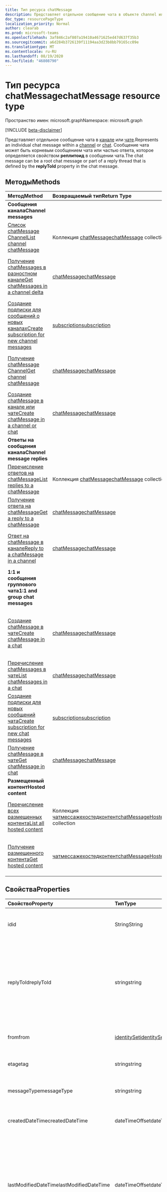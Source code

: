 ```yaml
---
title: Тип ресурса chatMessage
description: Представляет отдельное сообщение чата в объекте channel или chat. Сообщение чата может быть корневым сообщением чата или частью потока, определенного свойством **реплитоид** в сообщении чата.
doc_type: resourcePageType
localization_priority: Normal
author: clearab
ms.prod: microsoft-teams
ms.openlocfilehash: 3af846c2af807a19410a4671625ed47d637f35b3
ms.sourcegitcommit: a6d284b3726139f11194aa3d23b8bb79165cc09e
ms.translationtype: MT
ms.contentlocale: ru-RU
ms.lasthandoff: 08/19/2020
ms.locfileid: "46808790"
---
```

# <a name="chatmessage-resource-type"></a><span data-ttu-id="5ac76-104">Тип ресурса chatMessage</span><span class="sxs-lookup"><span data-stu-id="5ac76-104">chatMessage resource type</span></span>

<span data-ttu-id="5ac76-105">Пространство имен: microsoft.graph</span><span class="sxs-lookup"><span data-stu-id="5ac76-105">Namespace: microsoft.graph</span></span>

[!INCLUDE [beta-disclaimer](../../includes/beta-disclaimer.md)]

<span data-ttu-id="5ac76-106">Представляет отдельное сообщение чата в [канале](channel.md) или [чате](chat.md).</span><span class="sxs-lookup"><span data-stu-id="5ac76-106">Represents an individual chat message within a [channel](channel.md) or [chat](chat.md).</span></span> <span data-ttu-id="5ac76-107">Сообщение чата может быть корневым сообщением чата или частью ответа, которое определяется свойством **реплитоид** в сообщении чата.</span><span class="sxs-lookup"><span data-stu-id="5ac76-107">The chat message can be a root chat message or part of a reply thread that is defined by the **replyToId** property in the chat message.</span></span>

## <a name="methods"></a><span data-ttu-id="5ac76-108">Методы</span><span class="sxs-lookup"><span data-stu-id="5ac76-108">Methods</span></span>

| <span data-ttu-id="5ac76-109">Метод</span><span class="sxs-lookup"><span data-stu-id="5ac76-109">Method</span></span>       | <span data-ttu-id="5ac76-110">Возвращаемый тип</span><span class="sxs-lookup"><span data-stu-id="5ac76-110">Return Type</span></span>  |<span data-ttu-id="5ac76-111">Описание</span><span class="sxs-lookup"><span data-stu-id="5ac76-111">Description</span></span>|
|:---------------|:--------|:----------|
|<span data-ttu-id="5ac76-112">**Сообщения канала**</span><span class="sxs-lookup"><span data-stu-id="5ac76-112">**Channel messages**</span></span>| | |
|[<span data-ttu-id="5ac76-113">Список chatMessage Channel</span><span class="sxs-lookup"><span data-stu-id="5ac76-113">List channel chatMessage</span></span>](../api/channel-list-messages.md) | <span data-ttu-id="5ac76-114">Коллекция [chatMessage](chatmessage.md)</span><span class="sxs-lookup"><span data-stu-id="5ac76-114">[chatMessage](chatmessage.md) collection</span></span> | <span data-ttu-id="5ac76-115">Список всех корневых сообщений чата в канале.</span><span class="sxs-lookup"><span data-stu-id="5ac76-115">List of all root chat messages in a channel.</span></span>|
|[<span data-ttu-id="5ac76-116">Получение chatMessages в разностном канале</span><span class="sxs-lookup"><span data-stu-id="5ac76-116">Get chatMessages in a channel delta</span></span>](../api/chatmessage-delta.md)  | [<span data-ttu-id="5ac76-117">chatMessage</span><span class="sxs-lookup"><span data-stu-id="5ac76-117">chatMessage</span></span>](../resources/chatmessage.md) | <span data-ttu-id="5ac76-118">Получение добавочных сообщений чата в канале.</span><span class="sxs-lookup"><span data-stu-id="5ac76-118">Get incremental chat messages in a channel.</span></span> |
|[<span data-ttu-id="5ac76-119">Создание подписки для сообщений о новых каналах</span><span class="sxs-lookup"><span data-stu-id="5ac76-119">Create subscription for new channel messages</span></span>](../api/subscription-post-subscriptions.md) | [<span data-ttu-id="5ac76-120">subscription</span><span class="sxs-lookup"><span data-stu-id="5ac76-120">subscription</span></span>](subscription.md) | <span data-ttu-id="5ac76-121">Прослушивать новые и измененные сообщения каналов и реакции на них.</span><span class="sxs-lookup"><span data-stu-id="5ac76-121">Listen for new and edited channel messages, and reactions to them.</span></span> |
|[<span data-ttu-id="5ac76-122">Получение chatMessage Channel</span><span class="sxs-lookup"><span data-stu-id="5ac76-122">Get channel chatMessage</span></span>](../api/channel-get-message.md) | [<span data-ttu-id="5ac76-123">chatMessage</span><span class="sxs-lookup"><span data-stu-id="5ac76-123">chatMessage</span></span>](chatmessage.md) | <span data-ttu-id="5ac76-124">Получение одного из каналов сообщения с одним корневым сеансом.</span><span class="sxs-lookup"><span data-stu-id="5ac76-124">Get a single root chat message from a channel.</span></span>|
|[<span data-ttu-id="5ac76-125">Создание chatMessage в канале или чате</span><span class="sxs-lookup"><span data-stu-id="5ac76-125">Create chatMessage in a channel or chat</span></span>](../api/chatmessage-post.md) | [<span data-ttu-id="5ac76-126">chatMessage</span><span class="sxs-lookup"><span data-stu-id="5ac76-126">chatMessage</span></span>](chatmessage.md)| <span data-ttu-id="5ac76-127">Создайте новое сообщение разговора верхнего уровня в канале.</span><span class="sxs-lookup"><span data-stu-id="5ac76-127">Create a new top-level chat message in a channel.</span></span>|
|<span data-ttu-id="5ac76-128">**Ответы на сообщения канала**</span><span class="sxs-lookup"><span data-stu-id="5ac76-128">**Channel message replies**</span></span>| | |
|[<span data-ttu-id="5ac76-129">Перечисление ответов на chatMessage</span><span class="sxs-lookup"><span data-stu-id="5ac76-129">List replies to a chatMessage</span></span>](../api/channel-list-messagereplies.md) | <span data-ttu-id="5ac76-130">Коллекция [chatMessage](chatmessage.md)</span><span class="sxs-lookup"><span data-stu-id="5ac76-130">[chatMessage](chatmessage.md) collection</span></span>| <span data-ttu-id="5ac76-131">Список всех ответов на сообщение чата в канале.</span><span class="sxs-lookup"><span data-stu-id="5ac76-131">List of all replies to a chat message in channel.</span></span>|
|[<span data-ttu-id="5ac76-132">Получение ответа на chatMessage</span><span class="sxs-lookup"><span data-stu-id="5ac76-132">Get a reply to a chatMessage</span></span>](../api/channel-get-messagereply.md) | [<span data-ttu-id="5ac76-133">chatMessage</span><span class="sxs-lookup"><span data-stu-id="5ac76-133">chatMessage</span></span>](chatmessage.md)| <span data-ttu-id="5ac76-134">Получение одного ответа на сообщение чата в канале.</span><span class="sxs-lookup"><span data-stu-id="5ac76-134">Get a single reply to a chat message in a channel.</span></span>|
|[<span data-ttu-id="5ac76-135">Ответ на chatMessage в канале</span><span class="sxs-lookup"><span data-stu-id="5ac76-135">Reply to a chatMessage in a channel</span></span>](../api/channel-post-messagereply.md) | [<span data-ttu-id="5ac76-136">chatMessage</span><span class="sxs-lookup"><span data-stu-id="5ac76-136">chatMessage</span></span>](chatmessage.md)| <span data-ttu-id="5ac76-137">Ответ на существующее сообщение чата в канале.</span><span class="sxs-lookup"><span data-stu-id="5ac76-137">Reply to an existing chat message in a channel.</span></span>|
|<span data-ttu-id="5ac76-138">**1:1 и сообщения группового чата**</span><span class="sxs-lookup"><span data-stu-id="5ac76-138">**1:1 and group chat messages**</span></span>| | |
|[<span data-ttu-id="5ac76-139">Создание chatMessage в чате</span><span class="sxs-lookup"><span data-stu-id="5ac76-139">Create chatMessage in a chat</span></span>](../api/chat-post-message.md) | [<span data-ttu-id="5ac76-140">chatMessage</span><span class="sxs-lookup"><span data-stu-id="5ac76-140">chatMessage</span></span>](chatmessage.md)| <span data-ttu-id="5ac76-141">Отправка сообщения чата в существующей беседе 1:1 или группе чата.</span><span class="sxs-lookup"><span data-stu-id="5ac76-141">Send a chat message in an existing 1:1 or group chat conversation.</span></span>|
|[<span data-ttu-id="5ac76-142">Перечисление chatMessages в чате</span><span class="sxs-lookup"><span data-stu-id="5ac76-142">List chatMessages in a chat</span></span>](../api/chat-list-message.md)  | [<span data-ttu-id="5ac76-143">chatMessage</span><span class="sxs-lookup"><span data-stu-id="5ac76-143">chatMessage</span></span>](../resources/chatmessage.md) | <span data-ttu-id="5ac76-144">Перечисление сообщений чата в 1:1 или группе чата.</span><span class="sxs-lookup"><span data-stu-id="5ac76-144">List chat messages in a 1:1 or group chat.</span></span> |
|[<span data-ttu-id="5ac76-145">Создание подписки для новых сообщений чата</span><span class="sxs-lookup"><span data-stu-id="5ac76-145">Create subscription for new chat messages</span></span>](../api/subscription-post-subscriptions.md) | [<span data-ttu-id="5ac76-146">subscription</span><span class="sxs-lookup"><span data-stu-id="5ac76-146">subscription</span></span>](subscription.md) | <span data-ttu-id="5ac76-147">Прослушивание новых и измененных сообщений чата и реакции на них.</span><span class="sxs-lookup"><span data-stu-id="5ac76-147">Listen for new and edited chat messages, and reactions to them.</span></span> |
|[<span data-ttu-id="5ac76-148">Получение chatMessage в чате</span><span class="sxs-lookup"><span data-stu-id="5ac76-148">Get chatMessage in chat</span></span>](../api/chat-get-message.md)  | [<span data-ttu-id="5ac76-149">chatMessage</span><span class="sxs-lookup"><span data-stu-id="5ac76-149">chatMessage</span></span>](../resources/chatmessage.md) | <span data-ttu-id="5ac76-150">Получение одного сообщения чата в чате.</span><span class="sxs-lookup"><span data-stu-id="5ac76-150">Get a single chat message in a chat.</span></span> |
|<span data-ttu-id="5ac76-151">**Размещенный контент**</span><span class="sxs-lookup"><span data-stu-id="5ac76-151">**Hosted content**</span></span>| | |
|[<span data-ttu-id="5ac76-152">Перечисление всех размещенных контента</span><span class="sxs-lookup"><span data-stu-id="5ac76-152">List all hosted content</span></span>](../api/chatmessage-list-chatmessagehostedcontents.md) | <span data-ttu-id="5ac76-153">Коллекция [чатмессажехостедконтент](../resources/chatmessagehostedcontent.md)</span><span class="sxs-lookup"><span data-stu-id="5ac76-153">[chatMessageHostedContent](../resources/chatmessagehostedcontent.md) collection</span></span>| <span data-ttu-id="5ac76-154">Получение всего размещенного содержимого в сообщении чата.</span><span class="sxs-lookup"><span data-stu-id="5ac76-154">Get all hosted content in a chat message.</span></span>|
|[<span data-ttu-id="5ac76-155">Получение размещенного контента</span><span class="sxs-lookup"><span data-stu-id="5ac76-155">Get hosted content</span></span>](../api/chatmessagehostedcontent-get.md) | [<span data-ttu-id="5ac76-156">чатмессажехостедконтент</span><span class="sxs-lookup"><span data-stu-id="5ac76-156">chatMessageHostedContent</span></span>](../resources/chatmessagehostedcontent.md) | <span data-ttu-id="5ac76-157">Получение размещенного контента из сообщения чата.</span><span class="sxs-lookup"><span data-stu-id="5ac76-157">Get hosted content from a chat message.</span></span>|

## <a name="properties"></a><span data-ttu-id="5ac76-158">Свойства</span><span class="sxs-lookup"><span data-stu-id="5ac76-158">Properties</span></span>

| <span data-ttu-id="5ac76-159">Свойство</span><span class="sxs-lookup"><span data-stu-id="5ac76-159">Property</span></span>   | <span data-ttu-id="5ac76-160">Тип</span><span class="sxs-lookup"><span data-stu-id="5ac76-160">Type</span></span> |<span data-ttu-id="5ac76-161">Описание</span><span class="sxs-lookup"><span data-stu-id="5ac76-161">Description</span></span>|
|:---------------|:--------|:----------|
|<span data-ttu-id="5ac76-162">id</span><span class="sxs-lookup"><span data-stu-id="5ac76-162">id</span></span>|<span data-ttu-id="5ac76-163">String</span><span class="sxs-lookup"><span data-stu-id="5ac76-163">String</span></span>| <span data-ttu-id="5ac76-164">Только для чтения.</span><span class="sxs-lookup"><span data-stu-id="5ac76-164">Read-only.</span></span> <span data-ttu-id="5ac76-165">Уникальный идентификатор сообщения.</span><span class="sxs-lookup"><span data-stu-id="5ac76-165">Unique Id of the message.</span></span>|
|<span data-ttu-id="5ac76-166">replyToId</span><span class="sxs-lookup"><span data-stu-id="5ac76-166">replyToId</span></span>| <span data-ttu-id="5ac76-167">string</span><span class="sxs-lookup"><span data-stu-id="5ac76-167">string</span></span> | <span data-ttu-id="5ac76-168">Только для чтения.</span><span class="sxs-lookup"><span data-stu-id="5ac76-168">Read-only.</span></span> <span data-ttu-id="5ac76-169">Идентификатор родительского сообщения чата или сообщения корневого сеанса беседы в цепочке.</span><span class="sxs-lookup"><span data-stu-id="5ac76-169">Id of the parent chat message or root chat message of the thread.</span></span> <span data-ttu-id="5ac76-170">(Применяется только к сообщениям чата в каналах без чатов)</span><span class="sxs-lookup"><span data-stu-id="5ac76-170">(Only applies to chat messages in channels not chats)</span></span> |
|<span data-ttu-id="5ac76-171">from</span><span class="sxs-lookup"><span data-stu-id="5ac76-171">from</span></span>|[<span data-ttu-id="5ac76-172">identitySet</span><span class="sxs-lookup"><span data-stu-id="5ac76-172">identitySet</span></span>](identityset.md)| <span data-ttu-id="5ac76-173">Только для чтения.</span><span class="sxs-lookup"><span data-stu-id="5ac76-173">Read only.</span></span> <span data-ttu-id="5ac76-174">Сведения об отправителе сообщения чата.</span><span class="sxs-lookup"><span data-stu-id="5ac76-174">Details of the sender of the chat message.</span></span>|
|<span data-ttu-id="5ac76-175">etag</span><span class="sxs-lookup"><span data-stu-id="5ac76-175">etag</span></span>| <span data-ttu-id="5ac76-176">string</span><span class="sxs-lookup"><span data-stu-id="5ac76-176">string</span></span> | <span data-ttu-id="5ac76-177">Только для чтения.</span><span class="sxs-lookup"><span data-stu-id="5ac76-177">Read-only.</span></span> <span data-ttu-id="5ac76-178">Номер версии сообщения чата.</span><span class="sxs-lookup"><span data-stu-id="5ac76-178">Version number of the chat message.</span></span> |
|<span data-ttu-id="5ac76-179">messageType</span><span class="sxs-lookup"><span data-stu-id="5ac76-179">messageType</span></span>|<span data-ttu-id="5ac76-180">string</span><span class="sxs-lookup"><span data-stu-id="5ac76-180">string</span></span>|<span data-ttu-id="5ac76-181">Тип сообщения чата.</span><span class="sxs-lookup"><span data-stu-id="5ac76-181">The type of chat message.</span></span> <span data-ttu-id="5ac76-182">Возможные значения: `message` .</span><span class="sxs-lookup"><span data-stu-id="5ac76-182">The possible values are: `message`.</span></span>|
|<span data-ttu-id="5ac76-183">createdDateTime</span><span class="sxs-lookup"><span data-stu-id="5ac76-183">createdDateTime</span></span>|<span data-ttu-id="5ac76-184">dateTimeOffset</span><span class="sxs-lookup"><span data-stu-id="5ac76-184">dateTimeOffset</span></span>|<span data-ttu-id="5ac76-185">Только для чтения.</span><span class="sxs-lookup"><span data-stu-id="5ac76-185">Read only.</span></span> <span data-ttu-id="5ac76-186">Метка времени создания сообщения чата.</span><span class="sxs-lookup"><span data-stu-id="5ac76-186">Timestamp of when the chat message was created.</span></span>|
|<span data-ttu-id="5ac76-187">lastModifiedDateTime</span><span class="sxs-lookup"><span data-stu-id="5ac76-187">lastModifiedDateTime</span></span>|<span data-ttu-id="5ac76-188">dateTimeOffset</span><span class="sxs-lookup"><span data-stu-id="5ac76-188">dateTimeOffset</span></span>|<span data-ttu-id="5ac76-189">Только для чтения.</span><span class="sxs-lookup"><span data-stu-id="5ac76-189">Read only.</span></span> <span data-ttu-id="5ac76-190">Метка времени создания или изменения сообщения чата, в том числе когда выполняется ответ (если он является корневым сообщением в канале) или добавляется или удаляется реакция.</span><span class="sxs-lookup"><span data-stu-id="5ac76-190">Timestamp of when the chat message is created or edited, including when a reply is made (if it's a root chat message in a channel) or a reaction is added or removed.</span></span> |
|<span data-ttu-id="5ac76-191">deletedDateTime</span><span class="sxs-lookup"><span data-stu-id="5ac76-191">deletedDateTime</span></span>|<span data-ttu-id="5ac76-192">dateTimeOffset</span><span class="sxs-lookup"><span data-stu-id="5ac76-192">dateTimeOffset</span></span>|<span data-ttu-id="5ac76-193">Только для чтения.</span><span class="sxs-lookup"><span data-stu-id="5ac76-193">Read only.</span></span> <span data-ttu-id="5ac76-194">Временная метка, в которой сообщение чата удалено, или значение null, если оно не удалено.</span><span class="sxs-lookup"><span data-stu-id="5ac76-194">Timestamp at which the chat message was deleted, or null if not deleted.</span></span> |
|<span data-ttu-id="5ac76-195">subject</span><span class="sxs-lookup"><span data-stu-id="5ac76-195">subject</span></span>|<span data-ttu-id="5ac76-196">string</span><span class="sxs-lookup"><span data-stu-id="5ac76-196">string</span></span>| <span data-ttu-id="5ac76-197">Тема сообщения чата в виде открытого текста.</span><span class="sxs-lookup"><span data-stu-id="5ac76-197">The subject of the chat message, in plaintext.</span></span>|
|<span data-ttu-id="5ac76-198">body</span><span class="sxs-lookup"><span data-stu-id="5ac76-198">body</span></span>|[<span data-ttu-id="5ac76-199">itemBody</span><span class="sxs-lookup"><span data-stu-id="5ac76-199">itemBody</span></span>](itembody.md)|<span data-ttu-id="5ac76-200">Представление содержимого сообщения чата в формате обычного текста или в формате HTML.</span><span class="sxs-lookup"><span data-stu-id="5ac76-200">Plaintext/HTML representation of the content of the chat message.</span></span> <span data-ttu-id="5ac76-201">Представление определяется параметром contentType в тексте.</span><span class="sxs-lookup"><span data-stu-id="5ac76-201">Representation is specified by the contentType inside the body.</span></span> <span data-ttu-id="5ac76-202">Если сообщение чата содержит [чатмессажементион](chatmessagemention.md), содержимое всегда находится в формате HTML.</span><span class="sxs-lookup"><span data-stu-id="5ac76-202">The content is always in HTML if the chat message contains a [chatMessageMention](chatmessagemention.md).</span></span> |
|<span data-ttu-id="5ac76-203">summary</span><span class="sxs-lookup"><span data-stu-id="5ac76-203">summary</span></span>|<span data-ttu-id="5ac76-204">string</span><span class="sxs-lookup"><span data-stu-id="5ac76-204">string</span></span>| <span data-ttu-id="5ac76-205">Сводный текст сообщения чата, которое можно использовать для push-уведомлений и сводных представлений, а также для обратного просмотра.</span><span class="sxs-lookup"><span data-stu-id="5ac76-205">Summary text of the chat message that could be used for push notifications and summary views or fall back views.</span></span> <span data-ttu-id="5ac76-206">Применяется только к сообщениям разговора по каналу, а не к сообщениям в чате.</span><span class="sxs-lookup"><span data-stu-id="5ac76-206">Only applies to channel chat messages, not chat messages in a chat.</span></span> |
|<span data-ttu-id="5ac76-207">attachments</span><span class="sxs-lookup"><span data-stu-id="5ac76-207">attachments</span></span>|<span data-ttu-id="5ac76-208">Коллекция [chatMessageAttachment](chatmessageattachment.md)</span><span class="sxs-lookup"><span data-stu-id="5ac76-208">[chatMessageAttachment](chatmessageattachment.md) collection</span></span> |<span data-ttu-id="5ac76-209">Вложенные файлы.</span><span class="sxs-lookup"><span data-stu-id="5ac76-209">Attached files.</span></span> <span data-ttu-id="5ac76-210">В настоящее время вложения доступны только для чтения. Отправка вложений не поддерживается.</span><span class="sxs-lookup"><span data-stu-id="5ac76-210">Attachments are currently read-only – sending attachments is not supported.</span></span> |
|<span data-ttu-id="5ac76-211">mentions</span><span class="sxs-lookup"><span data-stu-id="5ac76-211">mentions</span></span>|<span data-ttu-id="5ac76-212">Коллекция [chatMessageMention](chatmessagemention.md)</span><span class="sxs-lookup"><span data-stu-id="5ac76-212">[chatMessageMention](chatmessagemention.md) collection</span></span>| <span data-ttu-id="5ac76-213">Список сущностей, упоминаемых в сообщении чата.</span><span class="sxs-lookup"><span data-stu-id="5ac76-213">List of entities mentioned in the chat message.</span></span> <span data-ttu-id="5ac76-214">В настоящее время поддерживаются значения user, bot, team и channel.</span><span class="sxs-lookup"><span data-stu-id="5ac76-214">Currently supports user, bot, team, channel.</span></span>|
|<span data-ttu-id="5ac76-215">importance</span><span class="sxs-lookup"><span data-stu-id="5ac76-215">importance</span></span>|<span data-ttu-id="5ac76-216">string</span><span class="sxs-lookup"><span data-stu-id="5ac76-216">string</span></span> | <span data-ttu-id="5ac76-217">Важность сообщения чата.</span><span class="sxs-lookup"><span data-stu-id="5ac76-217">The importance of the chat message.</span></span> <span data-ttu-id="5ac76-218">Допустимые значения: `normal`, `high`, `urgent`.</span><span class="sxs-lookup"><span data-stu-id="5ac76-218">The possible values are: `normal`, `high`, `urgent`.</span></span>|
|<span data-ttu-id="5ac76-219">reactions</span><span class="sxs-lookup"><span data-stu-id="5ac76-219">reactions</span></span>| <span data-ttu-id="5ac76-220">Коллекция [chatMessageReaction](./chatmessagereaction.md)</span><span class="sxs-lookup"><span data-stu-id="5ac76-220">[chatMessageReaction](./chatmessagereaction.md) collection</span></span> | <span data-ttu-id="5ac76-221">Реакции на это сообщение чата (например, например).</span><span class="sxs-lookup"><span data-stu-id="5ac76-221">Reactions for this chat message (for example, Like).</span></span>|
|<span data-ttu-id="5ac76-222">языковые стандарты</span><span class="sxs-lookup"><span data-stu-id="5ac76-222">locale</span></span>|<span data-ttu-id="5ac76-223">string</span><span class="sxs-lookup"><span data-stu-id="5ac76-223">string</span></span>|<span data-ttu-id="5ac76-224">Язык сообщения чата, заданное клиентом.</span><span class="sxs-lookup"><span data-stu-id="5ac76-224">Locale of the chat message set by the client.</span></span>|

## <a name="json-representation"></a><span data-ttu-id="5ac76-225">Представление в формате JSON</span><span class="sxs-lookup"><span data-stu-id="5ac76-225">JSON representation</span></span>

<span data-ttu-id="5ac76-226">Ниже указано представление ресурса в формате JSON.</span><span class="sxs-lookup"><span data-stu-id="5ac76-226">The following is a JSON representation of the resource.</span></span>

<!-- {
  "blockType": "resource",
  "optionalProperties": [
    "deleted",
    "deletedDateTime",
    "attachments",
    "importance",
    "reactions",
    "mentions",
    "subject",
    "summary"
  ],
  "baseType": "microsoft.graph.entity",
  "@odata.type": "microsoft.graph.chatMessage"
}-->

```json
{
  "id": "string (identifier)",
  "replyToId": "string (identifier)",
  "from": {"@odata.type": "microsoft.graph.identitySet"},
  "etag": "string",
  "messageType": "string",
  "createdDateTime": "string (timestamp)",
  "lastModifiedDateTime": "string (timestamp)",
  "deletedDateTime": "string (timestamp)",
  "subject": "string",
  "body": {"@odata.type": "microsoft.graph.itemBody"},
  "summary": "string",
  "attachments": [{"@odata.type": "microsoft.graph.chatMessageAttachment"}],
  "mentions": [{"@odata.type": "microsoft.graph.chatMessageMention"}],
  "importance": "string",
  "policyViolation": "string",
  "reactions":  "string",
  "locale": "string",
  "deleted": true
}
```

<!-- uuid: 8fcb5dbc-d5aa-4681-8e31-b001d5168d79
2015-10-25 14:57:30 UTC -->
<!--
{
  "type": "#page.annotation",
  "description": "chat message resource",
  "keywords": "",
  "section": "documentation",
  "tocPath": "",
  "suppressions": []
}
-->
